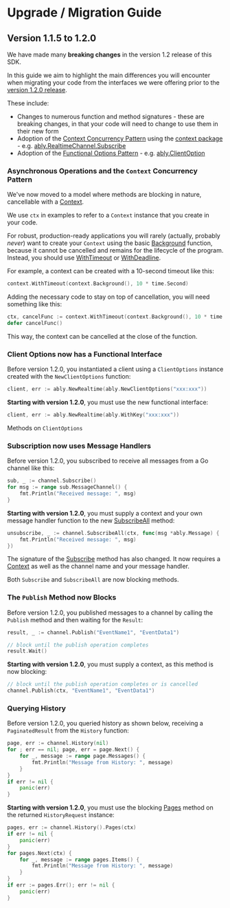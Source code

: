 # Upgrade / Migration Guide

## Version 1.1.5 to 1.2.0

We have made many **breaking changes** in the version 1.2 release of this SDK.

In this guide we aim to highlight the main differences you will encounter when migrating your code from the interfaces we were offering prior to the [version 1.2.0 release](https://github.com/ably/ably-go/releases/tag/v1.2.0).

These include:

- Changes to numerous function and method signatures - these are breaking changes, in that your code will need to change to use them in their new form
- Adoption of the [Context Concurrency Pattern](https://blog.golang.org/context) using the [context package](https://pkg.go.dev/context) - e.g. [ably.RealtimeChannel.Subscribe](https://pkg.go.dev/github.com/ably/ably-go/ably#RealtimeChannel.Subscribe)
- Adoption of the [Functional Options Pattern](https://dave.cheney.net/2014/10/17/functional-options-for-friendly-apis) - e.g. [ably.ClientOption](https://pkg.go.dev/github.com/ably/ably-go/ably#ClientOption)

### Asynchronous Operations and the `Context` Concurrency Pattern

We've now moved to a model where methods are blocking in nature, cancellable with a [Context](https://pkg.go.dev/context#Context).

We use `ctx` in examples to refer to a `Context` instance that you create in your code.

For robust, production-ready applications you will rarely (actually, probably _never_) want to create your `Context` using the basic [Background](https://pkg.go.dev/context#Background) function, because it cannot be cancelled and remains for the lifecycle of the program. Instead, you should use [WithTimeout](https://pkg.go.dev/context#WithTimeout) or [WithDeadline](https://pkg.go.dev/context#WithDeadline).

For example, a context can be created with a 10-second timeout like this:

```go
context.WithTimeout(context.Background(), 10 * time.Second)
```

Adding the necessary code to stay on top of cancellation, you will need something like this:

```go
ctx, cancelFunc := context.WithTimeout(context.Background(), 10 * time.Second)
defer cancelFunc()
```

This way, the context can be cancelled at the close of the function.

### Client Options now has a Functional Interface

Before version 1.2.0, you instantiated a client using a `ClientOptions` instance created with the `NewClientOptions` function:

```go
client, err := ably.NewRealtime(ably.NewClientOptions("xxx:xxx"))
```

**Starting with version 1.2.0**, you must use the new functional interface:

```go
client, err := ably.NewRealtime(ably.WithKey("xxx:xxx"))
```

Methods on `ClientOptions`

### Subscription now uses Message Handlers

Before version 1.2.0, you subscribed to receive all messages from a Go channel like this:

```go
sub, _ := channel.Subscribe()
for msg := range sub.MessageChannel() {
    fmt.Println("Received message: ", msg)
}
```

**Starting with version 1.2.0**, you must supply a context and your own message handler function to the new [SubscribeAll](https://pkg.go.dev/github.com/ably/ably-go/ably#RealtimeChannel.SubscribeAll) method:

```go
unsubscribe, _ := channel.SubscribeAll(ctx, func(msg *ably.Message) {
    fmt.Println("Received message: ", msg)
})
```

The signature of the [Subscribe](https://pkg.go.dev/github.com/ably/ably-go/ably#RealtimeChannel.Subscribe) method has also changed. It now requires a [Context](https://pkg.go.dev/context#Context) as well as the channel name and your message handler.

Both `Subscribe` and `SubscribeAll` are now blocking methods.

### The `Publish` Method now Blocks

Before version 1.2.0, you published messages to a channel by calling the `Publish` method and then waiting for the `Result`:

```go
result, _ := channel.Publish("EventName1", "EventData1")

// block until the publish operation completes
result.Wait()
```

**Starting with version 1.2.0**, you must supply a context, as this method is now blocking:

```go
// block until the publish operation completes or is cancelled
channel.Publish(ctx, "EventName1", "EventData1")
```

### Querying History

Before version 1.2.0, you queried history as shown below, receiving a `PaginatedResult` from the `History` function:

```go
page, err := channel.History(nil)
for ; err == nil; page, err = page.Next() {
    for _, message := range page.Messages() {
        fmt.Println("Message from History: ", message)
    }
}
if err != nil {
    panic(err)
}
```

**Starting with version 1.2.0**, you must use the blocking [Pages](https://pkg.go.dev/github.com/ably/ably-go/ably#HistoryRequest.Pages) method on the returned `HistoryRequest` instance:

```go
pages, err := channel.History().Pages(ctx)
if err != nil {
    panic(err)
}
for pages.Next(ctx) {
    for _, message := range pages.Items() {
        fmt.Println("Message from History: ", message)
    }
}
if err := pages.Err(); err != nil {
    panic(err)
}
```
